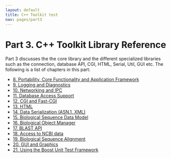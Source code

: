 ```yaml
---
layout: default
title: C++ Toolkit test
nav: pages/part3
---
```



Part 3\. C++ Toolkit Library Reference
====================================================

Part 3 discusses the the core library and the different specialized libraries such as the connection, database API, CGI, HTML, Serial, Util, GUI etc. The following is a list of chapters in this part:

-   [8. Portability, Core Functionality and Application Framework](ch_core.html)
-   [9. Logging and Diagnostics](ch_log.html)
-   [10. Networking and IPC](ch_conn.html)
-   [11. Database Access Support](ch_dbapi.html)
-   [12. CGI and Fast-CGI](ch_cgi.html)
-   [13. HTML](ch_html.html)
-   [14. Data Serialization (ASN.1, XML)](ch_ser.html)
-   [15. Biological Sequence Data Model](ch_datamod.html)
-   [16. Biological Object Manager](ch_objmgr.html)
-   [17. BLAST API](ch_blast.html)
-   [18. Access to NCBI data](ch_dataaccess.html)
-   [19. Biological Sequence Alignment](ch_algoalign.html)
-   [20. GUI and Graphics](ch_gui.html)
-   [21. Using the Boost Unit Test Framework](ch_boost.html)


